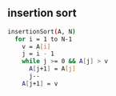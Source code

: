  ## insertion sort
```bash
insertionSort(A, N)
  for i = 1 to N-1
    v = A[i]
    j = i - 1
    while j >= 0 && A[j] > v
      A[j+1] = A[j]
      j--
    A[j+1] = v
```
